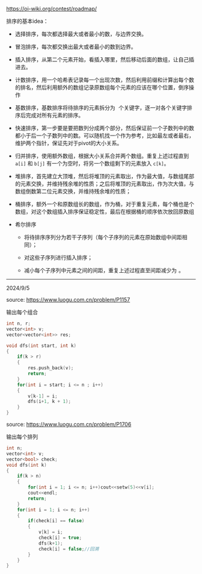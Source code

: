 https://oi-wiki.org/contest/roadmap/

排序的基本idea：

- 选择排序，每次都选择最大或者最小的数，与边界交换。

- 冒泡排序，每次都交换出最大或者最小的数到边界。

- 插入排序，从第二个元素开始，看插入哪里，然后移动后面的数组，让自己插进去。

- 计数排序，用一个哈希表记录每一个出现次数，然后利用前缀和计算出每个数的排名，然后利用额外的数组记录原数组每个元素的应该在哪个位置，倒序操作

- 基数排序，基数排序将待排序的元素拆分为 ![k](data:image/gif;base64,R0lGODlhAQABAIAAAAAAAP///yH5BAEAAAAALAAAAAABAAEAAAIBRAA7) 个关键字，逐一对各个关键字排序后完成对所有元素的排序。

- 快速排序，第一步要是要把数列分成两个部分，然后保证前一个子数列中的数都小于后一个子数列中的数。可以随机找一个作为参考，比如最左或者最右，维护两个指针，保证先对于pivot的大小关系。

- 归并排序，使用额外数组，根据大小关系合并两个数组。重复上述过程直到 `a[i]` 和 `b[j]` 有一个为空时，将另一个数组剩下的元素放入 `c[k]`。

- 堆排序，首先建立大顶堆，然后将堆顶的元素取出，作为最大值，与数组尾部的元素交换，并维持残余堆的性质；之后将堆顶的元素取出，作为次大值，与数组倒数第二位元素交换，并维持残余堆的性质；

- 桶排序，额外一个和原数组长的数组，作为桶，对于重复元素，每个桶也是个数组，对这个数组插入排序保证稳定性，最后在根据桶的顺序依次放回原数组

- 希尔排序

  - 将待排序序列分为若干子序列（每个子序列的元素在原始数组中间距相同）；

  - 对这些子序列进行插入排序；

  - 减小每个子序列中元素之间的间距，重复上述过程直至间距减少为 ![1](data:image/gif;base64,R0lGODlhAQABAIAAAAAAAP///yH5BAEAAAAALAAAAAABAAEAAAIBRAA7)。





---

2024/9/5

source: https://www.luogu.com.cn/problem/P1157

输出每个组合

```c++
int n, r;
vector<int> v;
vector<vector<int>> res;

void dfs(int start, int k)
{
    if(k > r)
    {
        res.push_back(v);
        return;
    }
    for(int i = start; i <= n ; i++)
    {
        v[k-1] = i;
        dfs(i+1, k + 1);
    }
}
```




source: https://www.luogu.com.cn/problem/P1706

输出每个排列

```c++
int n;
vector<int> v;
vector<bool> check;
void dfs(int k)
{
    if(k > n)
    {
        for(int i = 1; i <= n; i++)cout<<setw(5)<<v[i];
        cout<<endl;
        return;
    }
    for(int i = 1; i <= n; i++)
    {
        if(check[i] == false)
        {
            v[k] = i;
            check[i] = true;
            dfs(k+1);
            check[i] = false;//回溯
        }
    }
}
```

